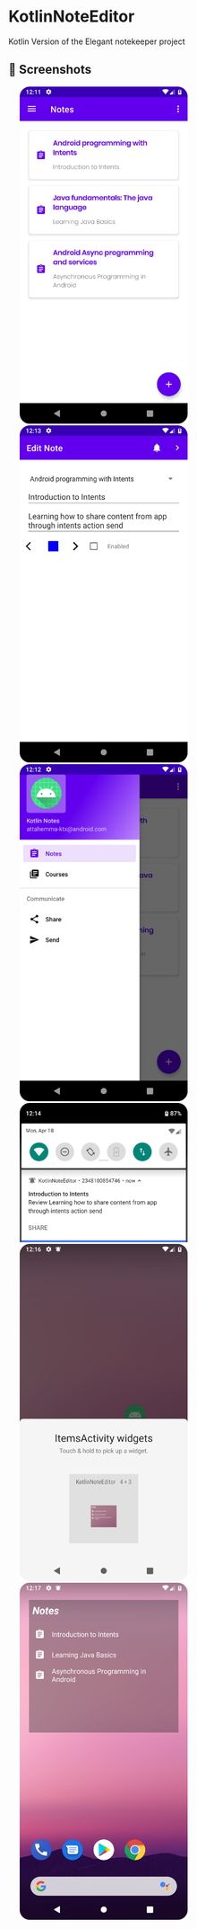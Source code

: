 # KotlinNoteEditor
Kotlin Version of the Elegant notekeeper project

 ## 📸 Screenshots

<div>
<img src="/screenshots/note_list.png" height="auto" width="300" hspace="20">
<img src="/screenshots/note.png" height="auto" width="300" hspace="20">
<img src="/screenshots/side_nav.png" height="auto" width="300" hspace="20">
<img src="/screenshots/notification.png" height="auto" width="300" hspace="20">
<img src="/screenshots/widget.png" height="auto" width="300" hspace="20">
<img src="/screenshots/home_widget.png" height="auto" width="300" hspace="20">
</div>
